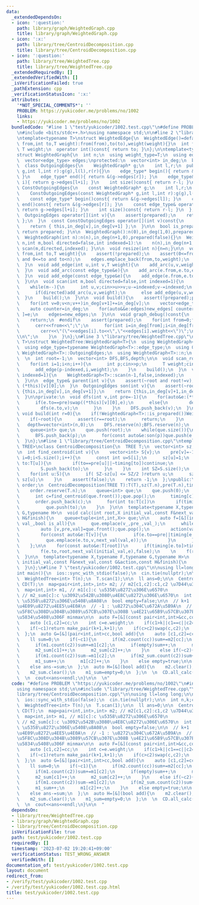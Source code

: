 ```yaml
---
data:
  _extendedDependsOn:
  - icon: ':question:'
    path: library/graph/WeightedGraph.cpp
    title: library/graph/WeightedGraph.cpp
  - icon: ':x:'
    path: library/tree/CentroidDecomposition.cpp
    title: library/tree/CentroidDecomposition.cpp
  - icon: ':question:'
    path: library/tree/WeightedTree.cpp
    title: library/tree/WeightedTree.cpp
  _extendedRequiredBy: []
  _extendedVerifiedWith: []
  _isVerificationFailed: true
  _pathExtension: cpp
  _verificationStatusIcon: ':x:'
  attributes:
    '*NOT_SPECIAL_COMMENTS*': ''
    PROBLEM: https://yukicoder.me/problems/no/1002
    links:
    - https://yukicoder.me/problems/no/1002
  bundledCode: "#line 1 \"test/yukicoder/1002.test.cpp\"\n#define PROBLEM \"https://yukicoder.me/problems/no/1002\"\
    \n#include <bits/stdc++.h>\nusing namespace std;\n\n#line 2 \"library/graph/WeightedGraph.cpp\"\
    \ntemplate<typename T>\nstruct WeightedEdge{\n  WeightedEdge()=default;\n  WeightedEdge(int\
    \ from,int to,T weight):from(from),to(to),weight(weight){}\n  int from,to;\n \
    \ T weight;\n  operator int()const{ return to; }\n};\n\ntemplate<typename T>\n\
    struct WeightedGraph{\n  int n;\n  using weight_type=T;\n  using edge_type=WeightedEdge<T>;\n\
    \  vector<edge_type> edges;\nprotected:\n  vector<int> in_deg;\n  bool prepared;\n\
    \  class OutgoingEdges{\n    WeightedGraph* g;\n    int l,r;\n  public:\n    OutgoingEdges(WeightedGraph*\
    \ g,int l,int r):g(g),l(l),r(r){}\n    edge_type* begin(){ return &(g->edges[l]);\
    \ }\n    edge_type* end(){ return &(g->edges[r]); }\n    edge_type& operator[](int\
    \ i){ return g->edges[l+i]; }\n    int size()const{ return r-l; }\n  };\n  class\
    \ ConstOutgoingEdges{\n    const WeightedGraph* g;\n    int l,r;\n  public:\n\
    \    ConstOutgoingEdges(const WeightedGraph* g,int l,int r):g(g),l(l),r(r){}\n\
    \    const edge_type* begin()const{ return &(g->edges[l]); }\n    const edge_type*\
    \ end()const{ return &(g->edges[r]); }\n    const edge_type& operator[](int i)const{\
    \ return g->edges[l+i]; }\n    int size()const{ return r-l; }\n  };\npublic:\n\
    \  OutgoingEdges operator[](int v){\n    assert(prepared);\n    return { this,in_deg[v],in_deg[v+1]\
    \ };\n  }\n  const ConstOutgoingEdges operator[](int v)const{\n    assert(prepared);\n\
    \    return { this,in_deg[v],in_deg[v+1] };\n  }\n\n  bool is_prepared()const{\
    \ return prepared; }\n\n  WeightedGraph():n(0),in_deg(1,0),prepared(false){}\n\
    \  WeightedGraph(int n):n(n),in_deg(n+1,0),prepared(false){}\n  WeightedGraph(int\
    \ n,int m,bool directed=false,int indexed=1):\n    n(n),in_deg(n+1,0),prepared(false){\
    \ scan(m,directed,indexed); }\n\n  void resize(int n){n=n;}\n\n  void add_arc(int\
    \ from,int to,T weight){\n    assert(!prepared);\n    assert(0<=from and from<n\
    \ and 0<=to and to<n);\n    edges.emplace_back(from,to,weight);\n    in_deg[from+1]++;\n\
    \  }\n  void add_edge(int u,int v,T weight){\n    add_arc(u,v,weight);\n    add_arc(v,u,weight);\n\
    \  }\n  void add_arc(const edge_type&e){\n    add_arc(e.from,e.to,e.weight);\n\
    \  }\n  void add_edge(const edge_type&e){\n    add_edge(e.from,e.to,e.weight);\n\
    \  }\n\n  void scan(int m,bool directed=false,int indexed=1){\n    edges.reserve(directed?m:2*m);\n\
    \    while(m--){\n      int u,v;cin>>u>>v;u-=indexed;v-=indexed;\n      T weight;cin>>weight;\n\
    \      if(directed)add_arc(u,v,weight);\n      else add_edge(u,v,weight);\n  \
    \  }\n    build();\n  }\n\n  void build(){\n    assert(!prepared);prepared=true;\n\
    \    for(int v=0;v<n;v++)in_deg[v+1]+=in_deg[v];\n    vector<edge_type> new_edges(in_deg.back());\n\
    \    auto counter=in_deg;\n    for(auto&&e:edges)new_edges[ counter[e.from]++\
    \ ]=e;\n    edges=new_edges;\n  }\n\n  void graph_debug()const{\n  #ifndef __DEBUG\n\
    \    return;\n  #endif\n    assert(prepared);\n    for(int from=0;from<n;from++){\n\
    \      cerr<<from<<\";\";\n      for(int i=in_deg[from];i<in_deg[from+1];i++)\n\
    \        cerr<<\"(\"<<edges[i].to<<\",\"<<edges[i].weight<<\")\";\n      cerr<<\"\
    \\n\";\n    }\n  }\n};\n#line 3 \"library/tree/WeightedTree.cpp\"\ntemplate<typename\
    \ T>\nstruct WeightedTree:WeightedGraph<T>{\n  using WeightedGraph<T>::WeightedGraph;\n\
    \  using edge_type=typename WeightedGraph<T>::edge_type;\n  using OutgoingEdges=typename\
    \ WeightedGraph<T>::OutgoingEdges;\n  using WeightedGraph<T>::n;\n  using WeightedGraph<T>::in_deg;\n\
    \  \n  int root=-1;\n  vector<int> DFS,BFS,depth;\n\n  void scan_root(int indexed=1){\n\
    \    for(int i=1;i<n;i++){\n      int p;cin>>p;\n      T weight;cin>>weight;\n\
    \      add_edge(p-indexed,i,weight);\n    }\n    build();\n  }\n  void scan(int\
    \ indexed=1){\n    WeightedGraph<T>::scan(n-1,false,indexed);\n    build();\n\
    \  }\n\n  edge_type& parent(int v){\n    assert(~root and root!=v);\n    return\
    \ (*this)[v][0];\n  }\n  OutgoingEdges son(int v){\n    assert(~root);\n    if(v==root)return\
    \ {this,in_deg[v],in_deg[v+1]};\n    return {this,in_deg[v]+1,in_deg[v+1]};\n\
    \  }\n\nprivate:\n  void dfs(int v,int pre=-1){\n    for(auto&e:(*this)[v]){\n\
    \      if(e.to==pre)swap((*this)[v][0],e);\n      else{\n        depth[e.to]=depth[v]+1;\n\
    \        dfs(e.to,v);\n      }\n    }\n    DFS.push_back(v);\n  }\npublic:\n \
    \ void build(int r=0){\n    if(!WeightedGraph<T>::is_prepared())WeightedGraph<T>::build();\n\
    \    if(~root){\n      assert(r==root);\n      return;\n    }\n    root=r;\n \
    \   depth=vector<int>(n,0);\n    DFS.reserve(n);BFS.reserve(n);\n    dfs(root);\n\
    \    queue<int> que;\n    que.push(root);\n    while(que.size()){\n      int p=que.front();que.pop();\n\
    \      BFS.push_back(p);\n      for(const auto&e:son(p))que.push(e.to);\n    }\n\
    \  }\n};\n#line 1 \"library/tree/CentroidDecomposition.cpp\"\ntemplate<typename\
    \ TREE>\nclass CentroidDecomposition{\n  TREE T;\n  vector<int> sz,pre,timing;\n\
    \n  int find_centroid(int v){\n    vector<int> S{v};\n    pre[v]=-1;\n    for(int\
    \ i=0;i<S.size();i++){\n      const int u=S[i];\n      sz[u]=1;\n      for(int\
    \ to:T[u]){\n        if(to==pre[u]||~timing[to])continue;\n        pre[to]=u;\n\
    \        S.push_back(to);\n      }\n    }\n    int SZ=S.size();\n    reverse(S.begin(),S.end());\n\
    \    for(int u:S){\n      if( SZ-sz[u] <= SZ/2 )return u;\n      sz[pre[u]] +=\
    \ sz[u];\n    }\n    assert(false);\n    return -1;\n  };\npublic:\n  vector<int>\
    \ order;\n  CentroidDecomposition(TREE T):T(T),sz(T.n),pre(T.n),timing(T.n,-1){\n\
    \    order.reserve(T.n);\n    queue<int> que;\n    que.push(0);\n    while(que.size()){\n\
    \      int c=find_centroid(que.front());que.pop();\n      timing[c]=order.size();\n\
    \      order.push_back(c);\n      for(int to:T[c])\n        if(timing[to]<0)\n\
    \          que.push(to);\n    }\n  }\n\n  template<typename X,typename F,typename\
    \ G,typename H>\n  void calc(int root,X initial_val,const F&next_val,const G&action,const\
    \ H&finish){\n    queue<tuple<int,int,X>> que;\n\n    auto f=[&](int v_,int pre_,X\
    \ val_,bool is_all){\n      que.emplace(v_,pre_,val_);\n      while(que.size()){\n\
    \        auto [v,pre,val]=que.front();que.pop();\n        action(val,is_all);\n\
    \        for(const auto&e:T[v]){\n          if(e.to==pre||timing[e.to]<=timing[root])continue;\n\
    \          que.emplace(e.to,v,next_val(val,e));\n        }\n      }\n      finish(is_all);\n\
    \    };\n\n    for(const auto&e:T[root])\n      if(timing[e.to]>timing[root])\n\
    \        f(e.to,root,next_val(initial_val,e),false);\n    \n    f(root,-1,initial_val,true);\n\
    \  }\n\n  template<typename X,typename F,typename G,typename H>\n  void all_calc(X\
    \ initial_val,const F&next_val,const G&action,const H&finish){\n    for(int i=0;i<T.n;i++)calc(i,initial_val,next_val,action,finish);\n\
    \  }\n};\n#line 7 \"test/yukicoder/1002.test.cpp\"\n\nusing ll=long long;\n\n\
    int main(){\n  ios::sync_with_stdio(false);\n  cin.tie(nullptr);\n\n  int n,k;cin>>n>>k;\n\
    \  WeightedTree<int> T(n);\n  T.scan(1);\n\n  ll ans=0;\n\n  CentroidDecomposition\
    \ CD(T);\n  map<pair<int,int>,int> m2; // m2[c1,c2]:c1,c2 \u7D44\u306E\u6570\n\
    \  map<int,int> m1, // m1[c]:c \u5358\u8272\u306E\u6570\n               m2_sum;\
    \ // m2_sum[c]:c \u3092\u542B\u3080\u4E8C\u8272\u306E\u6570\n  int m1_sum=0; //\
    \ \u5358\u8272\u306E\u5408\u8A08\n  bool empty=false;\n\n  // k+1 : \u8272\u304C\
    \u4E09\u8272\u4EE5\u4E0A\n  // -1 : \u8272\u304C\u672A\u5B9A\n  // \u8272\u306F\
    \u5F8C\u308D\u304B\u3089\u57CB\u307E\u308B \u4E21\u65B9\u57CB\u307E\u3063\u305F\
    \u5834\u5408\u306F minmax\n\n  auto F=[&](const pair<int,int>&cc,const auto&e){\n\
    \    auto [c1,c2]=cc;\n    int c=e.weight;\n    if(c1>k||c1==c||c2==c)return cc;\n\
    \    if(~c1)return make_pair(k+1,k+1);\n    if(c>c2)swap(c,c2);\n    return make_pair(c,c2);\n\
    \  };\n  auto G=[&](pair<int,int>cc,bool add){\n    auto [c1,c2]=cc;\n    if(c1>k)return;\n\
    \    ll sum=0;\n    if(~c1){\n      if(m2.count(cc))sum+=m2[cc];\n      if(m1.count(c1))sum+=m1[c1];\n\
    \      if(m1.count(c2))sum+=m1[c2];\n      if(empty)sum++;\n      m2[cc]++;\n\
    \      m2_sum[c1]++;\n      m2_sum[c2]++;\n    }\n    else if(~c2){\n      sum+=m1_sum;\n\
    \      if(m1.count(c2))sum-=m1[c2];\n      if(m2_sum.count(c2))sum+=m2_sum[c2];\n\
    \      m1_sum++;\n      m1[c2]++;\n    }\n    else empty=true;\n\n    if(add)ans+=sum;\n\
    \    else ans-=sum;\n  };\n  auto H=[&](bool add){\n    m2.clear();\n    m1.clear();\n\
    \    m2_sum.clear();\n    m1_sum=empty=0;\n  };\n  \n  CD.all_calc(make_pair(-1,-1),F,G,H);\n\
    \  \n  cout<<ans<<endl;\n}\n\n  \n"
  code: "#define PROBLEM \"https://yukicoder.me/problems/no/1002\"\n#include <bits/stdc++.h>\n\
    using namespace std;\n\n#include \"library/tree/WeightedTree.cpp\"\n#include \"\
    library/tree/CentroidDecomposition.cpp\"\n\nusing ll=long long;\n\nint main(){\n\
    \  ios::sync_with_stdio(false);\n  cin.tie(nullptr);\n\n  int n,k;cin>>n>>k;\n\
    \  WeightedTree<int> T(n);\n  T.scan(1);\n\n  ll ans=0;\n\n  CentroidDecomposition\
    \ CD(T);\n  map<pair<int,int>,int> m2; // m2[c1,c2]:c1,c2 \u7D44\u306E\u6570\n\
    \  map<int,int> m1, // m1[c]:c \u5358\u8272\u306E\u6570\n               m2_sum;\
    \ // m2_sum[c]:c \u3092\u542B\u3080\u4E8C\u8272\u306E\u6570\n  int m1_sum=0; //\
    \ \u5358\u8272\u306E\u5408\u8A08\n  bool empty=false;\n\n  // k+1 : \u8272\u304C\
    \u4E09\u8272\u4EE5\u4E0A\n  // -1 : \u8272\u304C\u672A\u5B9A\n  // \u8272\u306F\
    \u5F8C\u308D\u304B\u3089\u57CB\u307E\u308B \u4E21\u65B9\u57CB\u307E\u3063\u305F\
    \u5834\u5408\u306F minmax\n\n  auto F=[&](const pair<int,int>&cc,const auto&e){\n\
    \    auto [c1,c2]=cc;\n    int c=e.weight;\n    if(c1>k||c1==c||c2==c)return cc;\n\
    \    if(~c1)return make_pair(k+1,k+1);\n    if(c>c2)swap(c,c2);\n    return make_pair(c,c2);\n\
    \  };\n  auto G=[&](pair<int,int>cc,bool add){\n    auto [c1,c2]=cc;\n    if(c1>k)return;\n\
    \    ll sum=0;\n    if(~c1){\n      if(m2.count(cc))sum+=m2[cc];\n      if(m1.count(c1))sum+=m1[c1];\n\
    \      if(m1.count(c2))sum+=m1[c2];\n      if(empty)sum++;\n      m2[cc]++;\n\
    \      m2_sum[c1]++;\n      m2_sum[c2]++;\n    }\n    else if(~c2){\n      sum+=m1_sum;\n\
    \      if(m1.count(c2))sum-=m1[c2];\n      if(m2_sum.count(c2))sum+=m2_sum[c2];\n\
    \      m1_sum++;\n      m1[c2]++;\n    }\n    else empty=true;\n\n    if(add)ans+=sum;\n\
    \    else ans-=sum;\n  };\n  auto H=[&](bool add){\n    m2.clear();\n    m1.clear();\n\
    \    m2_sum.clear();\n    m1_sum=empty=0;\n  };\n  \n  CD.all_calc(make_pair(-1,-1),F,G,H);\n\
    \  \n  cout<<ans<<endl;\n}\n\n  "
  dependsOn:
  - library/tree/WeightedTree.cpp
  - library/graph/WeightedGraph.cpp
  - library/tree/CentroidDecomposition.cpp
  isVerificationFile: true
  path: test/yukicoder/1002.test.cpp
  requiredBy: []
  timestamp: '2023-07-02 19:20:41+09:00'
  verificationStatus: TEST_WRONG_ANSWER
  verifiedWith: []
documentation_of: test/yukicoder/1002.test.cpp
layout: document
redirect_from:
- /verify/test/yukicoder/1002.test.cpp
- /verify/test/yukicoder/1002.test.cpp.html
title: test/yukicoder/1002.test.cpp
---
```

